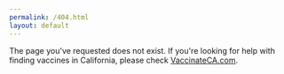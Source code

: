 ```yaml
---
permalink: /404.html
layout: default
---
```


The page you've requested does not exist. If you're looking for help with finding vaccines in California, please check [VaccinateCA.com](https://www.vaccinateca.com).
